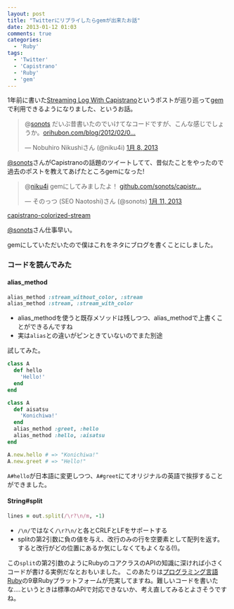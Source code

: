 ```yaml
---
layout: post
title: "Twitterにリプライしたらgemが出来たお話"
date: 2013-01-12 01:03
comments: true
categories: 
  - 'Ruby'
tags:
  - 'Twitter'
  - 'Capistrano'
  - 'Ruby'
  - 'gem'
---
```


1年前に書いた[Streaming Log With Capistrano](http://orihubon.com/blog/2012/02/09/streaming-log-with-capistrano/)というポストが巡り巡って[gem](https://github.com/sonots/capistrano-colorized-stream)で利用できるようになりました、というお話。


<blockquote class="twitter-tweet" data-in-reply-to="288609436531052544" lang="ja"><p>@<a href="https://twitter.com/sonots">sonots</a> だいぶ昔書いたのでいけてなコードですが、こんな感じでしょうか。<a href="http://t.co/nifOD1YA" title="http://orihubon.com/blog/2012/02/09/streaming-log-with-capistrano/">orihubon.com/blog/2012/02/0…</a></p>&mdash; Nobuhiro Nikushiさん (@niku4i) <a href="https://twitter.com/niku4i/status/288612474276691968" data-datetime="2013-01-08T11:45:50+00:00">1月 8, 2013</a></blockquote>
<script async src="//platform.twitter.com/widgets.js" charset="utf-8"></script>


[@sonots](https://twitter.com/sonots/)さんがCapistranoの話題のツイートしてて、昔似たことをやったので過去のポストを教えてあげたところgemになった!

<blockquote class="twitter-tweet" lang="ja"><p>@<a href="https://twitter.com/niku4i">niku4i</a> gemにしてみましたよ！ <a href="https://t.co/Q2tjd0kj" title="https://github.com/sonots/capistrano-colorized-stream">github.com/sonots/capistr…</a></p>&mdash; そのっつ (SEO Naotoshi)さん (@sonots) <a href="https://twitter.com/sonots/status/289690981152989184" data-datetime="2013-01-11T11:11:26+00:00">1月 11, 2013</a></blockquote>
<script async src="//platform.twitter.com/widgets.js" charset="utf-8"></script>

[capistrano-colorized-stream](https://github.com/sonots/capistrano-colorized-stream) 

[@sonots](https://twitter.com/sonots/)さん仕事早い。

gemにしていただいたので僕はこれをネタにブログを書くことにしました。

<!-- more -->



### コードを読んでみた

#### alias_method

``` ruby lib/capistrano/colorized_stream.rb 
alias_method :stream_without_color, :stream
alias_method :stream, :stream_with_color
```
  * alias_methodを使うと既存メソッドは残しつつ、alias_methodで上書くことができるんですね
  * 実は`alias`との違いがピンときていないのでまた別途

試してみた。
``` ruby
class A
  def hello
    'Hello!'
  end
end

class A
  def aisatsu
    'Konichiwa!'
  end
  alias_method :greet, :hello
  alias_method :hello, :aisatsu
end

A.new.hello # => "Konichiwa!" 
A.new.greet # => "Hello!" 
```
`A#hello`が日本語に変更しつつ、`A#greet`にてオリジナルの英語で挨拶することができました。


#### String#split

``` ruby lib/capistrano/colorized_stream.rb 
lines = out.split(/\r?\n/m, -1)
```
  * `/\n/`ではなく`/\r?\n/`と各とCRLFとLFをサポートする
  * splitの第2引数に負の値を与え、改行のみの行を空要素として配列を返す。すると改行がどの位置にあるか気にしなくてもよくなる(!)。

この`split`の第2引数のようにRubyのコアクラスのAPIの知識に深ければ小さくコードが書ける実例だなとおもいました。
このあたりは[プログラミング言語 Ruby](http://www.amazon.co.jp/%E3%83%97%E3%83%AD%E3%82%B0%E3%83%A9%E3%83%9F%E3%83%B3%E3%82%B0%E8%A8%80%E8%AA%9E-Ruby-%E3%81%BE%E3%81%A4%E3%82%82%E3%81%A8-%E3%82%86%E3%81%8D%E3%81%B2%E3%82%8D/dp/4873113946)の9章Rubyプラットフォームが充実してますね。難しいコードを書いたな....というときは標準のAPIで対応できないか、考え直してみるとよさそうですね。

